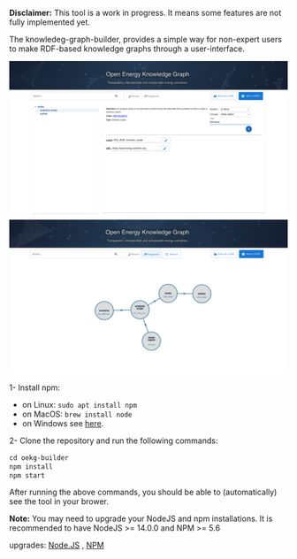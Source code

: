 **Disclaimer:** This tool is a work in progress. It means some features are not fully implemented yet.

The knowledeg-graph-builder, provides a simple way for non-expert users to make RDF-based knowledge graphs through a user-interface. 



![knowledge-graph-builder](https://github.com/adelmemariani/knowledge-graph-builder/blob/main/screenshots/1.png)
![knowledge-graph-builder](https://github.com/adelmemariani/knowledge-graph-builder/blob/main/screenshots/2.png)


1- Install npm:
- on Linux: `sudo apt install npm`
- on MacOS: `brew install node`
- on Windows see [here](https://docs.npmjs.com/downloading-and-installing-node-js-and-npm).

2-  Clone the repository and run the following commands:

    cd oekg-builder
    npm install
    npm start

After running the above commands, you should be able to (automatically) see the tool in your brower. 

**Note:** You may need to upgrade your NodeJS and npm installations.
It is recommended to have NodeJS >= 14.0.0 and NPM >= 5.6

upgrades: [Node.JS](https://phoenixnap.com/kb/update-node-js-version) , [NPM](https://docs.npmjs.com/try-the-latest-stable-version-of-npm)
